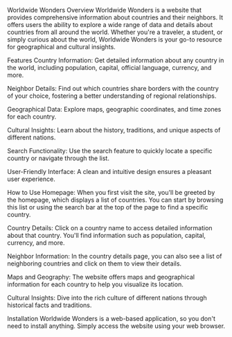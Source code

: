 Worldwide Wonders
Overview
Worldwide Wonders is a website that provides comprehensive information about countries and their neighbors. It offers users the ability to explore a wide range of data and details about countries from all around the world. Whether you're a traveler, a student, or simply curious about the world, Worldwide Wonders is your go-to resource for geographical and cultural insights.

Features
Country Information: Get detailed information about any country in the world, including population, capital, official language, currency, and more.

Neighbor Details: Find out which countries share borders with the country of your choice, fostering a better understanding of regional relationships.

Geographical Data: Explore maps, geographic coordinates, and time zones for each country.

Cultural Insights: Learn about the history, traditions, and unique aspects of different nations.

Search Functionality: Use the search feature to quickly locate a specific country or navigate through the list.

User-Friendly Interface: A clean and intuitive design ensures a pleasant user experience.

How to Use
Homepage: When you first visit the site, you'll be greeted by the homepage, which displays a list of countries. You can start by browsing this list or using the search bar at the top of the page to find a specific country.

Country Details: Click on a country name to access detailed information about that country. You'll find information such as population, capital, currency, and more.

Neighbor Information: In the country details page, you can also see a list of neighboring countries and click on them to view their details.

Maps and Geography: The website offers maps and geographical information for each country to help you visualize its location.

Cultural Insights: Dive into the rich culture of different nations through historical facts and traditions.

Installation
Worldwide Wonders is a web-based application, so you don't need to install anything. Simply access the website using your web browser.


